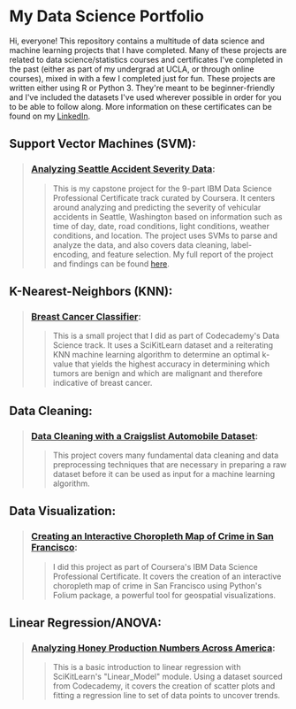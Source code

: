 # My Data Science Portfolio
Hi, everyone! This repository contains a multitude of data science and machine learning projects that I have completed. Many of these projects are related to data science/statistics courses and certificates I've completed in the past (either as part of my undergrad at UCLA, or through online courses), mixed in with a few I completed just for fun. These projects are written either using R or Python 3. They're meant to be beginner-friendly and I've included the datasets I've used wherever possible in order for you to be able to follow along. More information on these certificates can be found on my [LinkedIn](https://www.linkedin.com/in/aryan-mistry/).

## Support Vector Machines (SVM):
> ### [Analyzing Seattle Accident Severity Data](https://github.com/AMistry001/Data_Science_Portfolio/blob/main/Analyzing%20Seattle%20Accident%20Severity%20Data/Analyzing%20Accident%20Severity%20Data%20in%20Seattle%20(2014-2020).ipynb):
> > This is my capstone project for the 9-part IBM Data Science Professional Certificate track curated by Coursera. It centers around analyzing and predicting the severity of vehicular accidents in Seattle, Washington based on information such as time of day, date, road conditions, light conditions, weather conditions, and location. The project uses SVMs to parse and analyze the data, and also covers data cleaning, label-encoding, and feature selection. My full report of the project and findings can be found [here](https://github.com/AMistry001/Data_Science_Portfolio/blob/main/Analyzing%20Seattle%20Accident%20Severity%20Data/Analyzing%20Seattle%20Accident%20Severity%20Data.pdf).
   
## K-Nearest-Neighbors (KNN):
> ### [Breast Cancer Classifier](https://github.com/AMistry001/Data_Science_Portfolio/blob/main/Breast%20Cancer%20KNN%20Classifier/K-Nearest-Neighbors%20Breast%20Cancer%20Classifier.ipynb):
> > This is a small project that I did as part of Codecademy's Data Science track. It uses a SciKitLearn dataset and a reiterating KNN machine learning algorithm to determine an optimal k-value that yields the highest accuracy in determining which tumors are benign and which are malignant and therefore indicative of breast cancer.

## Data Cleaning:
> ### [Data Cleaning with a Craigslist Automobile Dataset](https://github.com/AMistry001/Data_Science_Portfolio/blob/main/Data%20Cleaning%20with%20Craigslist%20Cars/Data%20Cleaning%20with%20a%20Craigslist%20Automobile%20Database.ipynb):
>> This project covers many fundamental data cleaning and data preprocessing techniques that are necessary in preparing a raw dataset before it can be used as input for a machine learning algorithm.

## Data Visualization:
> ### [Creating an Interactive Choropleth Map of Crime in San Francisco](https://github.com/AMistry001/Data_Science_Portfolio/blob/main/Data%20Visualization%20with%20Folium%20-%20SF%20Crime/SF%20Crime%20Choropleth%20Map.ipynb):
>> I did this project as part of Coursera's IBM Data Science Professional Certificate. It covers the creation of an interactive choropleth map of crime in San Francisco using Python's Folium package, a powerful tool for geospatial visualizations. 

## Linear Regression/ANOVA:
> ### [Analyzing Honey Production Numbers Across America](https://github.com/AMistry001/Data_Science_Portfolio/tree/main/Honey%20Production%20Project):
>> This is a basic introduction to linear regression with SciKitLearn's "Linear_Model" module. Using a dataset sourced from Codecademy, it covers the creation of scatter plots and fitting a regression line to set of data points to uncover trends.
